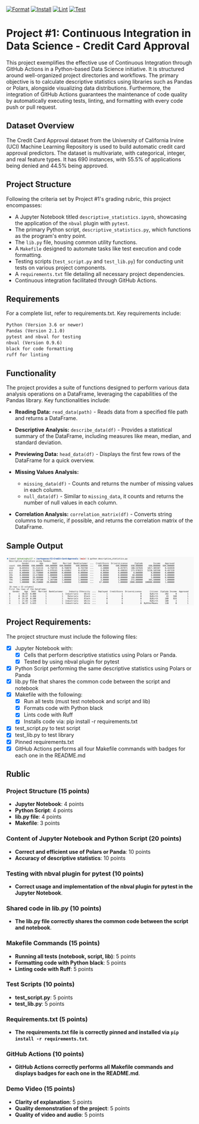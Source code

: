 [![Format](https://github.com/zhuminghui17/CI-Credit-Card-Approvals/actions/workflows/format.yml/badge.svg)](https://github.com/zhuminghui17/CI-Credit-Card-Approvals/actions/workflows/format.yml)
[![Install](https://github.com/zhuminghui17/CI-Credit-Card-Approvals/actions/workflows/install.yml/badge.svg)](https://github.com/zhuminghui17/CI-Credit-Card-Approvals/actions/workflows/install.yml) [![Lint](https://github.com/zhuminghui17/CI-Credit-Card-Approvals/actions/workflows/lint.yml/badge.svg)](https://github.com/zhuminghui17/CI-Credit-Card-Approvals/actions/workflows/lint.yml) [![Test](https://github.com/zhuminghui17/CI-Credit-Card-Approvals/actions/workflows/test.yml/badge.svg)](https://github.com/zhuminghui17/CI-Credit-Card-Approvals/actions/workflows/test.yml)


# Project #1: Continuous Integration in Data Science - Credit Card Approval
This project exemplifies the effective use of Continuous Integration through GitHub Actions in a Python-based Data Science initiative. It is structured around well-organized project directories and workflows. The primary objective is to calculate descriptive statistics using libraries such as Pandas or Polars, alongside visualizing data distributions. Furthermore, the integration of GitHub Actions guarantees the maintenance of code quality by automatically executing tests, linting, and formatting with every code push or pull request.
## Dataset Overview
The Credit Card Approval dataset from the University of California Irvine (UCI) Machine Learning Repository is used to build automatic credit card approval predictors. The dataset is multivariate, with categorical, integer, and real feature types. It has 690 instances, with 55.5% of applications being denied and 44.5% being approved.

## Project Structure
Following the criteria set by Project #1's grading rubric, this project encompasses:
- A Jupyter Notebook titled `descriptive_statistics.ipynb`, showcasing the application of the `nbval` plugin with `pytest`.
- The primary Python script, `descriptive_statistics.py`, which functions as the program's entry point.
- The `lib.py` file, housing common utility functions.
- A `Makefile` designed to automate tasks like test execution and code formatting.
- Testing scripts (`test_script.py` and `test_lib.py`) for conducting unit tests on various project components.
- A `requirements.txt` file detailing all necessary project dependencies.
- Continuous integration facilitated through GitHub Actions.

## Requirements
For a complete list, refer to requirements.txt. Key requirements include:
```
Python (Version 3.6 or newer)
Pandas (Version 2.1.0)
pytest and nbval for testing
nbval (Version 0.9.6)
black for code formatting
ruff for linting
```

## Functionality

The project provides a suite of functions designed to perform various data analysis operations on a DataFrame, leveraging the capabilities of the Pandas library. Key functionalities include:

- **Reading Data:** `read_data(path)` - Reads data from a specified file path and returns a DataFrame.

- **Descriptive Analysis:** `describe_data(df)` - Provides a statistical summary of the DataFrame, including measures like mean, median, and standard deviation.

- **Previewing Data:** `head_data(df)` - Displays the first few rows of the DataFrame for a quick overview.

- **Missing Values Analysis:**
  - `missing_data(df)` - Counts and returns the number of missing values in each column.
  - `null_data(df)` - Similar to `missing_data`, it counts and returns the number of null values in each column.

- **Correlation Analysis:** `correlation_matrix(df)` - Converts string columns to numeric, if possible, and returns the correlation matrix of the DataFrame.

## Sample Output

![Alt text](image.png)

## Project Requirements:

The project structure must include the following files:
- [x] Jupyter Notebook with:
    - [x] Cells that perform descriptive statistics using Polars or Panda.	
    - [x] Tested by using nbval plugin for pytest
			
- [x] Python Script performing the same descriptive statistics using Polars or Panda		
- [x] lib.py file that shares the common code between the script and notebook
- [x] Makefile with the following:
    - [x] Run all tests (must test notebook and script and lib)
    - [x] Formats code with Python black
    - [x] Lints code with Ruff
	- [x] Installs code via:  pip install -r requirements.txt
		
- [x] test_script.py to test script		
- [x] test_lib.py to test library
- [x] Pinned requirements.txt
- [x] GitHub Actions performs all four Makefile commands with badges for each one in the README.md
		
## Rublic

### Project Structure (15 points)

- **Jupyter Notebook**: 4 points
- **Python Script**: 4 points
- **lib.py file**: 4 points
- **Makefile**: 3 points

### Content of Jupyter Notebook and Python Script (20 points)

- **Correct and efficient use of Polars or Panda**: 10 points
- **Accuracy of descriptive statistics**: 10 points

### Testing with nbval plugin for pytest (10 points)

- **Correct usage and implementation of the nbval plugin for pytest in the Jupyter Notebook**.

### Shared code in lib.py (10 points)

- **The lib.py file correctly shares the common code between the script and notebook**.

### Makefile Commands (15 points)

- **Running all tests (notebook, script, lib)**: 5 points
- **Formatting code with Python black**: 5 points
- **Linting code with Ruff**: 5 points

### Test Scripts (10 points)

- **test_script.py**: 5 points
- **test_lib.py**: 5 points

### Requirements.txt (5 points)

- **The requirements.txt file is correctly pinned and installed via `pip install -r requirements.txt`**.

### GitHub Actions (10 points)

- **GitHub Actions correctly performs all Makefile commands and displays badges for each one in the README.md**.

### Demo Video (15 points)

- **Clarity of explanation**: 5 points
- **Quality demonstration of the project**: 5 points
- **Quality of video and audio**: 5 points


